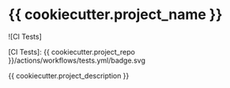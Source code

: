 # {{ cookiecutter.project_name }}

![CI Tests]

[CI Tests]: {{ cookiecutter.project_repo }}/actions/workflows/tests.yml/badge.svg

{{ cookiecutter.project_description }}